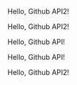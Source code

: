Hello, Github API2!

Hello, Github API2!

Hello, Github API!

Hello, Github API!

Hello, Github API2!
